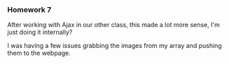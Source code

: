 ### Homework 7

After working with Ajax in our other class, this made a lot more sense, I'm
just doing it internally?

I was having a few issues grabbing the images from my array and pushing them to
the webpage. 

